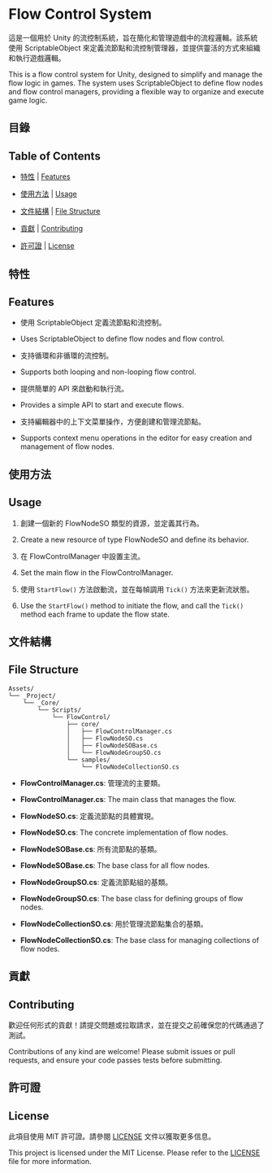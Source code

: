 # Flow Control System

這是一個用於 Unity 的流控制系統，旨在簡化和管理遊戲中的流程邏輯。該系統使用 ScriptableObject 來定義流節點和流控制管理器，並提供靈活的方式來組織和執行遊戲邏輯。

This is a flow control system for Unity, designed to simplify and manage the flow logic in games. The system uses ScriptableObject to define flow nodes and flow control managers, providing a flexible way to organize and execute game logic.


## 目錄
## Table of Contents

- [特性](#特性) | [Features](#features)

- [使用方法](#使用方法) | [Usage](#usage)

- [文件結構](#文件結構) | [File Structure](#file-structure)

- [貢獻](#貢獻) | [Contributing](#contributing)

- [許可證](#許可證) | [License](#license)


## 特性
## Features

- 使用 ScriptableObject 定義流節點和流控制。
- Uses ScriptableObject to define flow nodes and flow control.

- 支持循環和非循環的流控制。
- Supports both looping and non-looping flow control.

- 提供簡單的 API 來啟動和執行流。
- Provides a simple API to start and execute flows.

- 支持編輯器中的上下文菜單操作，方便創建和管理流節點。
- Supports context menu operations in the editor for easy creation and management of flow nodes.


## 使用方法
## Usage

1. 創建一個新的 FlowNodeSO 類型的資源，並定義其行為。
1. Create a new resource of type FlowNodeSO and define its behavior.

2. 在 FlowControlManager 中設置主流。
2. Set the main flow in the FlowControlManager.

3. 使用 `StartFlow()` 方法啟動流，並在每幀調用 `Tick()` 方法來更新流狀態。
3. Use the `StartFlow()` method to initiate the flow, and call the `Tick()` method each frame to update the flow state.


## 文件結構
## File Structure

```
Assets/
└── _Project/
    └── _Core/
        └── Scripts/
            └── FlowControl/
                ├── core/
                │   ├── FlowControlManager.cs
                │   ├── FlowNodeSO.cs
                │   ├── FlowNodeSOBase.cs
                │   └── FlowNodeGroupSO.cs
                └── samples/
                    └── FlowNodeCollectionSO.cs
```

- **FlowControlManager.cs**: 管理流的主要類。
- **FlowControlManager.cs**: The main class that manages the flow.

- **FlowNodeSO.cs**: 定義流節點的具體實現。
- **FlowNodeSO.cs**: The concrete implementation of flow nodes.

- **FlowNodeSOBase.cs**: 所有流節點的基類。
- **FlowNodeSOBase.cs**: The base class for all flow nodes.

- **FlowNodeGroupSO.cs**: 定義流節點組的基類。
- **FlowNodeGroupSO.cs**: The base class for defining groups of flow nodes.

- **FlowNodeCollectionSO.cs**: 用於管理流節點集合的基類。
- **FlowNodeCollectionSO.cs**: The base class for managing collections of flow nodes.


## 貢獻
## Contributing

歡迎任何形式的貢獻！請提交問題或拉取請求，並在提交之前確保您的代碼通過了測試。

Contributions of any kind are welcome! Please submit issues or pull requests, and ensure your code passes tests before submitting.


## 許可證
## License

此項目使用 MIT 許可證。請參閱 [LICENSE](LICENSE) 文件以獲取更多信息。

This project is licensed under the MIT License. Please refer to the [LICENSE](LICENSE) file for more information.
